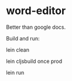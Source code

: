 # word-editor
Better than google docs.

Build and run:

lein clean

lein cljsbuild once prod

lein run
